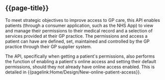 ## {{page-title}}

To meet strategic objectives to improve access to GP care, this API enables patients (through a consumer application, such as the NHS App) to view and manage their permissions to their medical record and a selection of services provided at their GP practice. The permissions and access a patient can have are defined, set, maintained and controlled by the GP practice through their GP supplier system.

The API, specifically when getting a patient's permissions, also performs the function of enabling a patient's online access and setting their default permissions, should they not already have online access enabled. This is detailed in {{pagelink:Home/Design/New-online-patient-access}}.